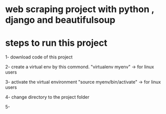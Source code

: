 # web scraping project with python , django and beautifulsoup

# steps to run this project

1- download code of this project

2- create a virtual env by this commond. "virtualenv myenv" -> for linux users

3- activate the virtual environment "source myenv/bin/activate" -> for linux users

4- change directory to the project folder 

5- 